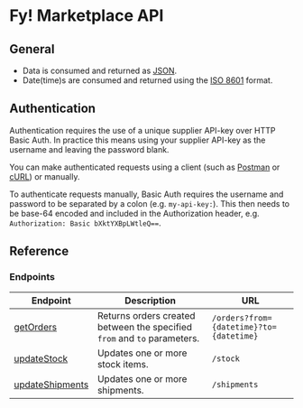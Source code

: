 # Fy! Marketplace API

## General
* Data is consumed and returned as [JSON](https://en.wikipedia.org/wiki/JSON).
* Date(time)s are consumed and returned using the [ISO 8601](https://en.wikipedia.org/wiki/ISO_8601) format.

## Authentication
Authentication requires the use of a unique supplier API-key over HTTP Basic Auth. In practice this means using your supplier API-key as the username and leaving the password blank.

You can make authenticated requests using a client (such as [Postman](https://learning.postman.com/docs/sending-requests/authorization/#basic-auth) or [cURL](https://curl.se/docs/manpage.html#-u)) or manually. 

To authenticate requests manually, Basic Auth requires the username and password to be separated by a colon (e.g. `my-api-key:`). This then needs to be base-64 encoded and included in the Authorization header, e.g. `Authorization: Basic bXktYXBpLWtleQ==`.

## Reference

### Endpoints
|Endpoint|Description|URL|
|---|---|---|
|[getOrders](orders.md)|Returns orders created between the specified `from` and `to` parameters.|`/orders?from={datetime}?to={datetime}`|
|[updateStock](stock.md)|Updates one or more stock items.|`/stock`|
|[updateShipments](shipments.md)|Updates one or more shipments.|`/shipments`|
